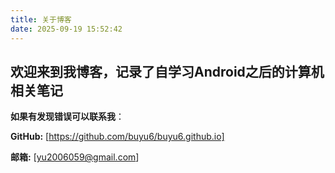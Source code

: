 ```yaml
---
title: 关于博客
date: 2025-09-19 15:52:42
---
```


## **欢迎来到我博客，记录了自学习Android之后的计算机相关笔记**

**如果有发现错误可以联系我**：

**GitHub:** [https://github.com/buyu6/buyu6.github.io]

**邮箱:** [yu2006059@gmail.com]
